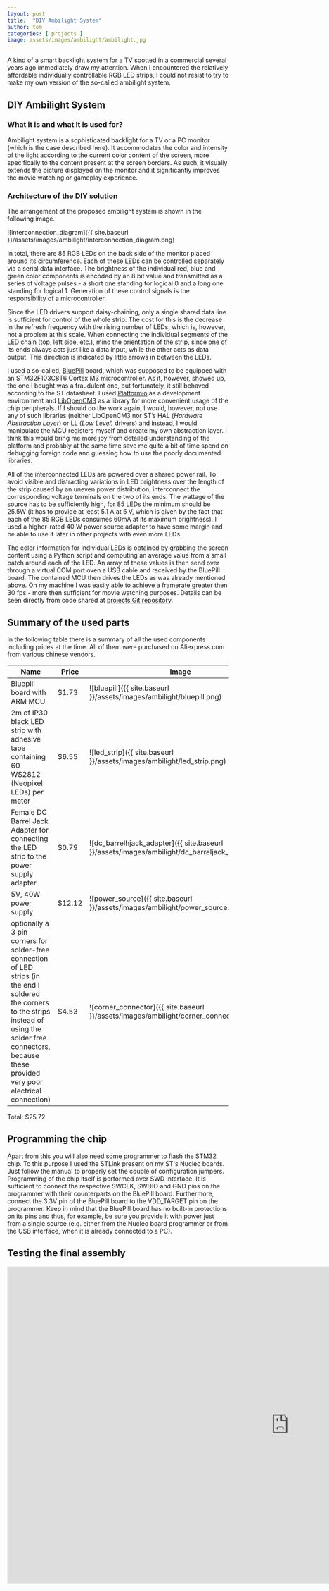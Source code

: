 ```yaml
---
layout: post
title:  "DIY Ambilight System"
author: tom
categories: [ projects ]
image: assets/images/ambilight/ambilight.jpg
---
```

A kind of a smart backlight system for a TV spotted in a commercial several years ago immediately draw my attention. When I encountered the relatively affordable individually controllable RGB LED strips, I could not resist to try to make my own version of the so-called ambilight system.

## DIY Ambilight System

### What it is and what it is used for?
<!-- what it is and what it is used for -->
Ambilight system is a sophisticated backlight for a TV or a PC monitor (which is the case described here). It accommodates the color and intensity of the light according to the current color content of the screen, more specifically to the content present at the screen borders. As such, it visually extends the picture displayed on the monitor and it significantly improves the movie watching or gameplay experience.

### Architecture of the DIY solution
<!-- physical arrangement of the LEDs -->
The arrangement of the proposed ambilight system is shown in the following image.
 
![interconnection_diagram]({{ site.baseurl }}/assets/images/ambilight/interconnection_diagram.png)

<!-- LED driver -->
In total, there are 85 RGB LEDs on the back side of the monitor placed around its circumference. Each of these LEDs can be controlled separately via a serial data interface. The brightness of the individual red, blue and green color components is encoded by an 8 bit value and transmitted as a series of voltage pulses - a short one standing for logical 0 and a long one standing for logical 1. Generation of these control signals is the responsibility of a microcontroller.
 
Since the LED drivers support daisy-chaining, only a single shared data line is sufficient for control of the whole strip. The cost for this is the decrease in the refresh frequency with the rising number of LEDs, which is, however, not a problem at this scale. When connecting the individual segments of the LED chain (top, left side, etc.), mind the orientation of the strip, since one of its ends always acts just like a data input, while the other acts as data output. This direction is indicated by little arrows in between the LEDs.

<!-- used MCU and HAL libraries -->
I used a so-called, <a href="https://stm32-base.org/boards/STM32F103C8T6-Blue-Pill.html">BluePill</a> board, which was supposed to be equipped with an STM32F103C8T6 Cortex M3 microcontroller. As it, however, showed up, the one I bought was a fraudulent one, but fortunately, it still behaved according to the ST datasheet. I used <a href="https://platformio.org/">Platformio</a> as a development environment and <a href="https://libopencm3.org/">LibOpenCM3</a> as a library for more convenient usage of the chip peripherals. If I should do the work again, I would, however, not use any of such libraries (neither LibOpenCM3 nor ST’s HAL (*Hardware Abstraction Layer*) or LL (*Low Level*) drivers) and instead, I would manipulate the MCU registers myself and create my own abstraction layer. I think this would bring me more joy from detailed understanding of the platform and probably at the same time save me quite a bit of time spend on debugging foreign code and guessing how to use the poorly documented libraries.
 
<!-- power distribution considerations --> 
All of the interconnected LEDs are powered over a shared power rail. To avoid visible and distracting variations in LED brightness over the length of the strip caused by an uneven power distribution, interconnect the corresponding voltage terminals on the two of its ends. The wattage of the source has to be sufficiently high, for 85 LEDs the minimum should be 25.5W (it has to provide at least 5.1 A at 5 V, which is given by the fact that each of the 85 RGB LEDs consumes 60mA at its maximum brightness). I used a higher-rated 40 W power source adapter to have some margin and be able to use it later in other projects with even more LEDs.

<!-- data preparation and communication -->
The color information for individual LEDs is obtained by grabbing the screen content using a Python script and computing an average value from a small patch around each of the LED. An array of these values is then send over through a virtual COM port oven a USB cable and received by the BluePill board. The contained MCU then drives the LEDs as was already mentioned above. On my machine I was easily able to achieve a framerate greater then 30 fps - more then sufficient for movie watching purposes. Details can be seen directly from code shared at <a href="https://github.com/tmrep/ambilight">projects Git repository</a>.

## Summary of the used parts
In the following table there is a summary of all the used components including prices at the time. All of them were purchased on Aliexpress.com from various chinese vendors.  

Name | Price | Image
---- | ----- | ------
Bluepill board with ARM MCU | $1.73 | ![bluepill]({{ site.baseurl }}/assets/images/ambilight/bluepill.png)
2m of IP30 black LED strip with adhesive tape containing 60 WS2812 (Neopixel LEDs) per meter | $6.55 | ![led_strip]({{ site.baseurl }}/assets/images/ambilight/led_strip.png)
Female DC Barrel Jack Adapter for connecting the LED strip to the power supply adapter | $0.79 | ![dc_barrelhjack_adapter]({{ site.baseurl }}/assets/images/ambilight/dc_barreljack_adapter.png)
5V, 40W power supply | $12.12 | ![power_source]({{ site.baseurl }}/assets/images/ambilight/power_source.png)
optionally a 3 pin corners for solder-free connection of LED strips (in the end I soldered the corners to the strips instead of using the solder free connectors, because these provided very poor electrical connection) | $4.53 | ![corner_connector]({{ site.baseurl }}/assets/images/ambilight/corner_connector.png)

Total: $25.72

## Programming the chip
Apart from this you will also need some programmer to flash the STM32 chip. To this purpose I used the STLink present on my ST's Nucleo boards. Just follow the manual to properly set the couple of configuration jumpers. Programming of the chip itself is performed over SWD interface. It is sufficient to connect the respective SWCLK, SWDIO and GND pins on the programmer with their counterparts on the BluePill board. Furthermore, connect the 3.3V pin of the BluePill board to the VDD_TARGET pin on the programmer. Keep in mind that the BluePill board has no built-in protections on its pins and thus, for example, be sure you provide it with power just from a single source (e.g. either from the Nucleo board programmer or from the USB interface, when it is already connected to a PC).

## Testing the final assembly

<iframe width="1280" height="720" src="https://www.youtube.com/embed/006aOfEE7Ao" frameborder="0" allow="accelerometer; autoplay; clipboard-write; encrypted-media; gyroscope; picture-in-picture" allowfullscreen></iframe>



